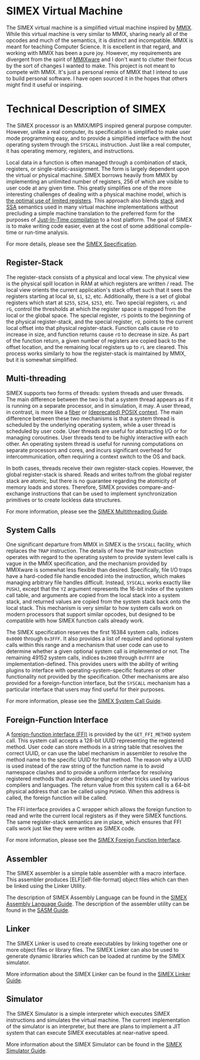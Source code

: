 SIMEX Virtual Machine
=====================

The SIMEX virtual machine is a simplified virtual machine inspired by
[MMIX][mmix-link].  While this virtual machine is very similar to MMIX, sharing
nearly all of the opcodes and much of the semantics, it is distinct and
incompatible.  MMIX is meant for teaching Computer Science.  It is excellent in
that regard, and working with MMIX has been a pure joy.  However, my
requirements are divergent from the spirit of [MMIXware][mmixware] and I don't
want to clutter their focus by the sort of changes I wanted to make.  This
project is not meant to compete with MMIX.  It's just a personal remix of MMIX
that I intend to use to build personal software.  I have open sourced it in the
hopes that others might find it useful or inspiring.

[mmix-link]: http://www-cs-faculty.stanford.edu/~uno/mmix.html
[mmixware]: http://mmix.cs.hm.edu

Technical Description of SIMEX
==============================

The SIMEX processor is an MMIX/MIPS inspired general purpose computer.  However,
unlike a real computer, its specification is simplified to make user mode
programming easy, and to provide a simplified interface with the host operating
system through the `SYSCALL` instruction.  Just like a real computer, it has
operating memory, registers, and instructions.

Local data in a function is often managed through a combination of stack,
registers, or single-static-assignment.  The form is largely dependent upon the
virtual or physical machine.  SIMEX borrows heavily from MMIX by implementing an
unlimited number of registers, 256 of which are visible to user code at any
given time.  This greatly simplifies one of the more interesting challenges of
dealing with a physical machine model, which is [the optimal use of limited
registers][register-allocation].  This approach also blends
[stack][stack-machine] and [SSA][ssa] semantics used in many virtual machine
implementations without precluding a simple machine translation to the preferred
form for the purposes of [Just-In-Time compilation][jit] to a host platform.
The goal of SIMEX is to make writing code easier, even at the cost of some
additional compile-time or run-time analysis.

For more details, please see the [SIMEX
Specification](docs/SIMEX_Specification.md).

[register-allocation]: https://en.wikipedia.org/wiki/Register_allocation 
[stack-machine]: https://en.wikipedia.org/wiki/Stack_machine
[ssa]: https://en.wikipedia.org/wiki/Static_single_assignment_form 
[jit]: https://en.wikipedia.org/wiki/Just-in-time_compilation

Register-Stack
--------------

The register-stack consists of a physical and local view.  The physical view is
the physical spill location in RAM at which registers are written / read.  The
local view orients the current application's stack offset such that it sees the
registers starting at local `$0`, `$1`, `$2`, etc.  Additionally, there is a set
of global registers which start at `$255`, `$254`, `$253`, etc.  Two special
registers, `rL` and `rG`, control the thresholds at which the register space is
mapped from the local or the global space.  The special register, `rS` points to
the beginning of the physical register-stack, and the special register, `rO`,
points to the current local offset into that physical register-stack.  Function
calls cause `rO` to increase in size, and function returns cause `rO` to
decrease in size.  As part of the function return, a given number of registers
are copied back to the offset location, and the remaining local registers up to
`rL` are cleared.  This process works similarly to how the register-stack is
maintained by MMIX, but it is somewhat simplified.

Multi-threading
---------------

SIMEX supports two forms of threads: system threads and user threads.  The main
difference between the two is that a system thread appears as if it is running
on a separate processor, and in simulation, it may.  A user thread, in contrast,
is more like a [fiber][fiber-wiki] or [(deprecated) POSIX context][ibm-context].
The main difference between these two mechanisms is that a system thread is
scheduled by the underlying operating system, while a user thread is scheduled
by user code.  User threads are useful for abstracting I/O or for managing
coroutines.  User threads tend to be highly interactive with each other.  An
operating system thread is useful for running computations on separate
processors and cores, and incurs significant overhead for intercommunication,
often requiring a context switch to the OS and back.

[fiber-wiki]: https://en.wikipedia.org/wiki/Fiber_(computer_science)
[ibm-context]: http://www.ibm.com/support/knowledgecenter/SSLTBW_2.1.0/com.ibm.zos.v2r1.bpxbd00/rmctxt.htm

In both cases, threads receive their own register-stack copies.  However, the
global register-stack is shared.  Reads and writes to/from the global register
stack are atomic, but there is no guarantee regarding the atomicity of memory
loads and stores.  Therefore, SIMEX provides compare-and-exchange instructions
that can be used to implement synchronization primitives or to create lockless
data structures.

For more information, please see the [SIMEX Multithreading
Guide](docs/SIMEX_Multithreading_Guide.md).

System Calls
------------

One significant departure from MMIX in SIMEX is the `SYSCALL` facility, which
replaces the `TRAP` instruction.  The details of how the `TRAP` instruction
operates with regard to the operating system to provide system level calls is
vague in the MMIX specification, and the mechanism provided by MMIXware is
somewhat less flexible than desired.  Specifically, file I/O traps have a
hard-coded file handle encoded into the instruction, which makes managing
arbitrary file handles difficult.  Instead, `SYSCALL` works exactly like
`PUSHJ`, except that the `YZ` argument represents the 16-bit index of the system
call table, and arguments are copied from the local stack into a system stack,
and returned values are copied from the system stack back onto the local stack.
This mechanism is very similar to how system calls work on modern processors
that support similar opcodes, but designed to be compatible with how SIMEX
function calls already work.

The SIMEX specification reserves the first 16384 system calls, indices `0x0000`
through `0x3FFF`.  It also provides a list of required and optional system calls
within this range and a mechanism that user code can use to determine whether a
given optional system call is implemented or not.  The remaining 49152 system
calls, indices `0x2000` through `0xFFFF` are implementation-defined.  This
provides users with the ability of writing plugins to interface with
operating-system-specific features or other functionality not provided by the
specification.  Other mechanisms are also provided for a foreign-function
interface, but the `SYSCALL` mechanism has a particular interface that users may
find useful for their purposes.

For more information, please see the [SIMEX System Call
Guide](docs/SIMEX_System_Call_Guide.md).

Foreign-Function Interface
--------------------------

A [foreign-function interface (FFI)][foreign-function] is provided by the
`GET_FFI_METHOD` system call.  This system call accepts a 128-bit UUID
representing the registered method.  User code can store methods in a string
table that resolves the correct UUID, or can use the label mechanism in
assembler to resolve the method name to the specific UUID for that method.  The
reason why a UUID is used instead of the raw string of the function name is to
avoid namespace clashes and to provide a uniform interface for resolving
registered methods that avoids demangling or other tricks used by various
compilers and languages.  The return value from this system call is a 64-bit
physical address that can be called using `PUSHGO`.  When this address is
called, the foreign function will be called.

The FFI interface provides a C wrapper which allows the foreign function to read
and write the current local registers as if they were SIMEX functions.  The same
register-stack semantics are in place, which ensures that FFI calls work just
like they were written as SIMEX code.

For more information, please see the [SIMEX Foreign Function
Interface](docs/SIMEX_Foreign_Function_Interface.md).

[foreign-function]: https://en.wikipedia.org/wiki/Foreign_function_interface

Assembler
---------

The SIMEX assembler is a simple table assembler with a macro interface.  This
assembler produces [ELF][elf-file-format] object files which can then be linked
using the Linker Utility.

The description of SIMEX Assembly Language can be found in the [SIMEX Assembly
Language Guide](docs/SIMEX_Assembly_Language_Guide.md).  The description of the
assembler utility can be found in the [SASM Guide](docs/SASM_GUIDE.md).

Linker
------

The SIMEX Linker is used to create executables by linking together one or more
object files or library files.  The SIMEX Linker can also be used to generate
dynamic libraries which can be loaded at runtime by the SIMEX simulator.

More information about the SIMEX Linker can be found in the [SIMEX Linker
Guide](docs/SIMEX_Linker_Guide.md).

Simulator
---------

The SIMEX Simulator is a simple interpreter which executes SIMEX instructions
and simulates the virtual machine.  The current implementation of the simulator
is an interpreter, but there are plans to implement a JIT system that can
execute SIMEX executables at near-native speed.

More information about the SIMEX Simulator can be found in the [SIMEX Simulator
Guide](docs/SIMEX_Simulator_Guide.md).
